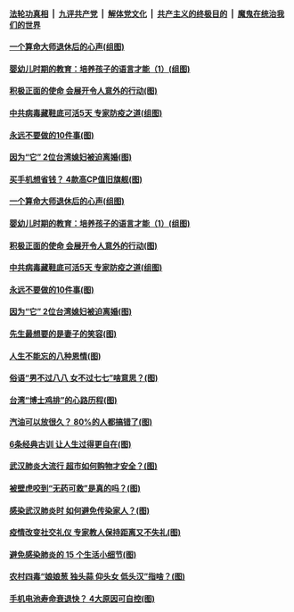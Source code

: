 ####  [法轮功真相](../../../../basic/blob/master/README.md?t=04171830) &nbsp;|&nbsp; [九评共产党](../../../../9ping.md/blob/master/README.md?t=04171830) &nbsp;|&nbsp; [解体党文化](../../../../jtdwh.md/blob/master/README.md?t=04171830)  &nbsp;|&nbsp; [共产主义的终极目的](../../../../gczydzjmd.md/blob/master/README.md?t=04171830) &nbsp;|&nbsp; [魔鬼在统治我们的世界](../../../../mgztzwmdsj.md/blob/master/README.md?t=04171830) 

#### [一个算命大师退休后的心声(组图)](../pages/p8/930127.md?t=04171830) 

#### [婴幼儿时期的教育：培养孩子的语言才能（1）(组图)](../pages/p8/930058.md?t=04171830) 

#### [积极正面的使命 会展开令人意外的行动(图)](../pages/p8/929991.md?t=04171830) 

#### [中共病毒藏鞋底可活5天 专家防疫之道(组图)](../pages/p8/929826.md?t=04171830) 

#### [永远不要做的10件事(图)](../pages/p8/929214.md?t=04171830) 

#### [因为“它” 2位台湾媳妇被迫离婚(图)](../pages/p8/929771.md?t=04171830) 

#### [买手机想省钱？ 4款高CP值旧旗舰(图)](../pages/p8/930111.md?t=04171830) 

#### [一个算命大师退休后的心声(组图)](../pages/p8/930127.md?t=04171830) 

#### [婴幼儿时期的教育：培养孩子的语言才能（1）(组图)](../pages/p8/930058.md?t=04171830) 

#### [积极正面的使命 会展开令人意外的行动(图)](../pages/p8/929991.md?t=04171830) 

#### [中共病毒藏鞋底可活5天 专家防疫之道(组图)](../pages/p8/929826.md?t=04171830) 

#### [永远不要做的10件事(图)](../pages/p8/929214.md?t=04171830) 

#### [因为“它” 2位台湾媳妇被迫离婚(图)](../pages/p8/929771.md?t=04171830) 

#### [先生最想要的是妻子的笑容(图)](../pages/p8/929887.md?t=04171830) 

#### [人生不能忘的八种恩情(图)](../pages/p8/929240.md?t=04171830) 

#### [俗语“男不过八八 女不过七七”啥意思？(图)](../pages/p8/929789.md?t=04171830) 

#### [台湾“博士鸡排”的心路历程(图)](../pages/p8/929332.md?t=04171830) 

#### [汽油可以放很久？ 80%的人都搞错了(图)](../pages/p8/929697.md?t=04171830) 

#### [6条经典古训 让人生过得更自在(图)](../pages/p8/929196.md?t=04171830) 

#### [武汉肺炎大流行 超市如何购物才安全？(图)](../pages/p8/929743.md?t=04171830) 

#### [被壁虎咬到“无药可救”是真的吗？(图)](../pages/p8/929619.md?t=04171830) 

#### [感染武汉肺炎时 如何避免传染家人？(图)](../pages/p8/929542.md?t=04171830) 

#### [疫情改变社交礼仪 专家教人保持距离又不失礼(图)](../pages/p8/929673.md?t=04171830) 

#### [避免感染肺炎的 15 个生活小细节(图)](../pages/p8/929540.md?t=04171830) 

#### [农村四毒“娘娘葱 独头蒜 仰头女 低头汉”指啥？(图)](../pages/p8/929621.md?t=04171830) 

#### [手机电池寿命衰退快？ 4大原因可自控(图)](../pages/p8/929486.md?t=04171830) 


